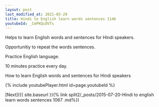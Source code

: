 ```yaml
---
layout: post
last_modified_at: 2021-03-29
title: Hindi to English learn words sentences 1146 
youtubeId: _CmPKQiOVTs
---
```

 
 
Helps to learn English words and sentences for Hindi speakers.

Opportunitiy to repeat the words sentences. 

Practice English language. 
 
10 minutes practice every day. 
 
How to learn English words and sentences for Hindi speakers 
 
{% include youtubePlayer.html id=page.youtubeId %}
 
 
[Next]({{ site.baseurl }}{% link  split2/_posts/2015-07-20-Hindi to english learn words sentences 1067 .md%})
 
